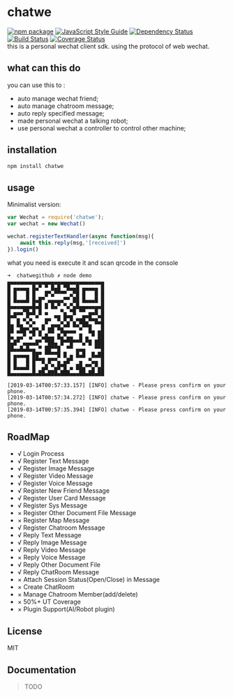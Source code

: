 # chatwe

[![npm package](https://nodei.co/npm/chatwe.png?downloads=true&downloadRank=true&stars=true)](https://nodei.co/npm/chatwe/)
[![JavaScript Style Guide](https://img.shields.io/badge/code_style-standard-brightgreen.svg)](https://standardjs.com)
[![Dependency Status](https://img.shields.io/david/yizhiren/chatwe.svg?style=flat-square)](https://david-dm.org/yizhiren/chatwe)
[![Build Status](https://travis-ci.org/yizhiren/chatwe.svg?branch=master)](https://travis-ci.org/yizhiren/chatwe) 
[![Coverage Status](https://coveralls.io/repos/github/yizhiren/chatwe/badge.svg)](https://coveralls.io/github/yizhiren/chatwe)     
this is a personal wechat client sdk. using the protocol of web wechat.

## what can this do
you can use this to :
 - auto manage wechat friend;
 - auto manage chatroom message;
 - auto reply specified message;
 - made personal wechat a talking robot;
 - use personal wechat a controller to control other machine;

## installation

```bash
npm install chatwe
```


## usage

Minimalist version:
```javascript
var Wechat = require('chatwe');
var wechat = new Wechat()

wechat.registerTextHandler(async function(msg){
	await this.reply(msg,'[received]')
}).login()
```

what you need is execute it and scan qrcode in the console
```
➜  chatwegithub ✗ node demo
▄▄▄▄▄▄▄▄▄▄▄▄▄▄▄▄▄▄▄▄▄▄▄▄▄▄▄▄▄▄▄
█ ▄▄▄▄▄ █▄▀ ▀ █▄█ ▀█▄▄█ ▄▄▄▄▄ █
█ █   █ █   █▀▄▀▀▀▀ ▄▀█ █   █ █
█ █▄▄▄█ █▄█▀ ▄▄▄▄▄▀▀ ██ █▄▄▄█ █
█▄▄▄▄▄▄▄█▄█ █ █▄▀ ▀▄▀▄█▄▄▄▄▄▄▄█
█ ▄▄▄▀█▄█ █ ▄    ▀▄ ▀█ ▀▀ ▄▄█ █
█▀▀▄ ▄▀▄ ▀  ▄▄ ▀█ █▀█ ▄▄█▀█▄▄▀█
█▄ █▄ ▀▄▀  ▄▀ ▄▄▄▀▄█ █▄▀██▄ ▀▀█
██ ▄██▀▄█▀▄▀ ██ ▀█▄▄▄▄ ▀  █▄ ▄█
█▄ ▄▄▀ ▄▀ ▀▄█▄▄ █▄▀▄▄  █ ▄ ▀ ██
█▄█▀ ▄▄▄▄█▀ ▀██▄ █▀▀█▀▀▀▄▀█ ███
██▄▄█▄█▄▄ ▀ ██▀▀█  ▀▀ ▄▄▄   ▀▀█
█ ▄▄▄▄▄ ██▀ ▀▀▀▀█ █ ▄ █▄█  █▄██
█ █   █ █▀▀█ █▀▀▄ ▄█▀  ▄  ▀▄▄ █
█ █▄▄▄█ █  ▄█ ▀▄█▀█ ▄ ██▄▀▀▄▀▄█
█▄▄▄▄▄▄▄█▄██▄███▄███▄▄▄██▄██▄██

[2019-03-14T00:57:33.157] [INFO] chatwe - Please press confirm on your phone.
[2019-03-14T00:57:34.272] [INFO] chatwe - Please press confirm on your phone.
[2019-03-14T00:57:35.394] [INFO] chatwe - Please press confirm on your phone.

```

## RoadMap
 - √ Login Process
 - √ Register Text Message
 - √ Register Image Message
 - √ Register Video Message
 - √ Register Voice Message
 - √ Register New Friend Message
 - √ Register User Card Message
 - √ Register Sys Message
 - × Register Other Document File Message
 - × Register Map Message
 - √ Register Chatroom Message
 - √ Reply Text Message
 - √ Reply Image Message
 - √ Reply Video Message
 - × Reply Voice Message
 - √ Reply Other Document File
 - √ Reply ChatRoom Message
 - × Attach Session Status(Open/Close) in Message
 - × Create ChatRoom
 - × Manage Chatroom Member(add/delete)
 - × 50%+ UT Coverage
 - × Plugin Support(AI/Robot plugin)

## License
MIT

## Documentation
 > TODO
